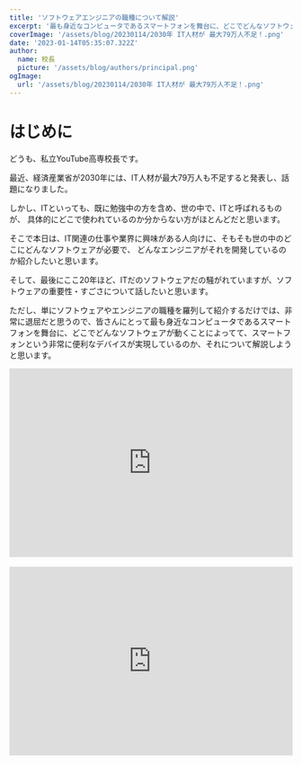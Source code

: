 ```yaml
---
title: 'ソフトウェアエンジニアの職種について解説'
excerpt: '最も身近なコンピュータであるスマートフォンを舞台に、どこでどんなソフトウェアが動くことによってて、スマートフォンという非常に便利なデバイスが実現しているのか、それについて解説しようと思います。'
coverImage: '/assets/blog/20230114/2030年 IT人材が 最大79万人不足！.png'
date: '2023-01-14T05:35:07.322Z'
author:
  name: 校長
  picture: '/assets/blog/authors/principal.png'
ogImage:
  url: '/assets/blog/20230114/2030年 IT人材が 最大79万人不足！.png'
---
```

# はじめに
どうも、私立YouTube高専校長です。

最近、経済産業省が2030年には、IT人材が最大79万人も不足すると発表し、話題になりました。

しかし、ITといっても、既に勉強中の方を含め、世の中で、ITと呼ばれるものが、
具体的にどこで使われているのか分からない方がほとんどだと思います。

そこで本日は、IT関連の仕事や業界に興味がある人向けに、そもそも世の中のどこにどんなソフトウェアが必要で、
どんなエンジニアがそれを開発しているのか紹介したいと思います。

そして、最後にここ20年ほど、ITだのソフトウェアだの騒がれていますが、ソフトウェアの重要性・すごさについて話したいと思います。

ただし、単にソフトウェアやエンジニアの職種を羅列して紹介するだけでは、非常に退屈だと思うので、皆さんにとって最も身近なコンピュータであるスマートフォンを舞台に、どこでどんなソフトウェアが動くことによってて、スマートフォンという非常に便利なデバイスが実現しているのか、それについて解説しようと思います。

<div style="position: relative; height:0px; width: 100%; padding-top: 66.6666%;">
  <iframe src="https://onedrive.live.com/embed?cid=BE72E3BA9ED96E94&amp;resid=BE72E3BA9ED96E94%211228&amp;authkey=ALmz2luCGiekJjw&amp;em=2&amp;wdAr=1.7777777777777777" width="560px" height="315px" frameborder="0" style="position: absolute; top: 0; left: 0; width: 100%; height: 100%;" >これは、<a target="_blank" href="https://office.com/webapps">Office</a> の機能を利用した、<a target="_blank" href="https://office.com">Microsoft Office</a> の埋め込み型のプレゼンテーションです。</iframe>
</div>
<br/>
<div style="position: relative; height:0px; width: 100%; padding-top: 66.6666%;">
  <iframe width="560" height="315" src="https://www.youtube.com/embed/RAnK2IHQxCE?enablejsapi=1" title="YouTube video player" frameborder="0" style="position: absolute; top: 0; left: 0; width: 100%; height: 100%;" allow="accelerometer; autoplay; clipboard-write; encrypted-media; gyroscope; picture-in-picture; web-share" allowfullscreen></iframe>
</div>